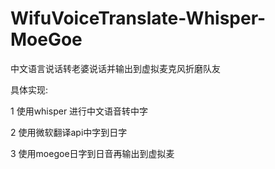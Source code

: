# WifuVoiceTranslate-Whisper-MoeGoe

中文语言说话转老婆说话并输出到虚拟麦克风折磨队友

具体实现:

1 使用whisper 进行中文语音转中字

2 使用微软翻译api中字到日字

3 使用moegoe日字到日音再输出到虚拟麦

